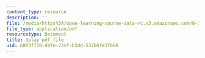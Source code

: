 ```yaml
---
content_type: resource
description: ''
file: /media/https%3A/open-learning-course-data-rc.s3.amazonaws.com/8-13-14-experimental-physics-i-ii-junior-lab-fall-2016-spring-2017/68f3f710dbfe73cfb3dd532b6fe3f660_WUTak0K4F-Q.pdf
file_type: application/pdf
resourcetype: Document
title: 3play pdf file
uid: 68f3f710-dbfe-73cf-b3dd-532b6fe3f660
---
```

